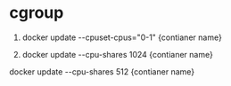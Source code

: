 # cgroup

1. docker update --cpuset-cpus="0-1" {contianer name}

2. docker update --cpu-shares 1024 {contianer name}

  docker update --cpu-shares 512 {contianer name}

